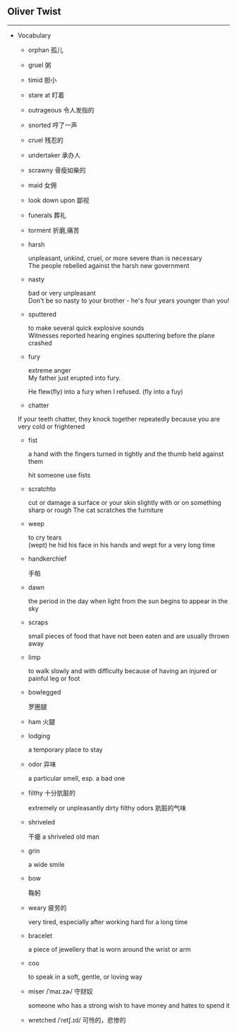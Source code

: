 ## Oliver Twist

<hr>

- Vocabulary


    - orphan 孤儿

    - gruel 粥

    -  timid 胆小

    - stare at 盯着


    -  outrageous 令人发指的

    -  snorted  哼了一声

    - cruel 残忍的

    - undertaker 承办人

    - scrawny 骨瘦如柴的

    - maid 女佣

    - look down upon 鄙视

    - funerals 葬礼
    
    - torment 折磨,痛苦

    - harsh
        
        unpleasant, unkind, cruel, or more severe than is necessary <br>
        The people rebelled against the harsh new government

    - nasty
    
        bad or very unpleasant <br>
        Don't be so nasty to your brother - he's four years younger than you!

    - sputtered 
    
        to make several quick explosive sounds <br>
        Witnesses reported hearing engines sputtering before the plane crashed

    - fury
        
        extreme anger <br>
        My father just erupted into fury. <br>

        He flew(fly) into a fury when I refused. (fly into a fuy)

    - chatter

    If your teeth chatter, they knock together repeatedly because you are very cold or frightened

    - fist
    
        a hand with the fingers turned in tightly and the thumb held against them <br>
        
        hit someone use fists

    - scratchto 
    
        cut or damage a surface or your skin slightly with or on something sharp or rough
        The cat scratches the furniture

    - weep
    
        to cry tears <br>
        (wept)
        he hid his face in his hands and wept for a very long time

    - handkerchief

        手帕

    
    - dawn
    
        the period in the day when light from the sun begins to appear in the sky

    - scraps

        small pieces of food that have not been eaten and are usually thrown away

    - limp

        to walk slowly and with difficulty because of having an injured or painful leg or foot

    - bowlegged

        罗圈腿

    - ham 火腿

    - lodging

        a temporary place to stay

    - odor 异味

        a particular smell, esp. a bad one
    
    - filthy 十分肮脏的

        extremely or unpleasantly dirty
    filthy odors 肮脏的气味


    - shriveled

        干瘪
        a shriveled old man

    - grin

        a wide smile


    - bow

        鞠躬

    - weary 疲劳的

        very tired, especially after working hard for a long time
    
    - bracelet 

        a piece of jewellery that is worn around the wrist or arm

    - coo

        to speak in a soft, gentle, or loving way

    - miser /ˈmaɪ.zɚ/ 守财奴

        someone who has a strong wish to have money and hates to spend it

    - wretched /ˈretʃ.ɪd/ 可怜的，悲惨的




    